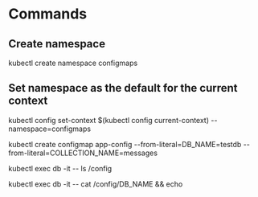 # Commands

## Create namespace

kubectl create namespace configmaps

## Set namespace as the default for the current context

kubectl config set-context $(kubectl config current-context) --namespace=configmaps

kubectl create configmap app-config --from-literal=DB_NAME=testdb --from-literal=COLLECTION_NAME=messages

kubectl exec db -it -- ls /config

kubectl exec db -it -- cat /config/DB_NAME && echo
